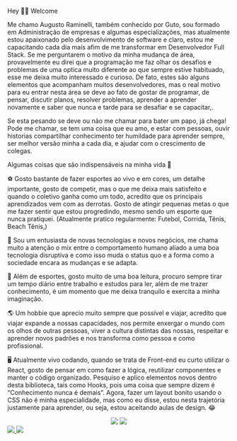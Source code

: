 Hey 👋🏼   Welcome <br />

Me chamo Augusto Raminelli, também conhecido por Guto, sou formado em Administração de empresas e algumas especializações, mas atualmente estou apaixonado pelo desenvolvimento de software e claro, estou me capacitando cada dia mais afim de me transformar em Desenvolvedor Full Stack. Se me perguntarem o motivo da minha mudança de área, provavelmente eu direi que a programação me faz olhar os desafios e problemas de uma optica muito diferente ao que sempre estive habituado, esse me deixa muito interessado e curioso. De fato, estes são alguns elementos que acompanham muitos desenvolvedores, mas o real motivo para eu entrar nesta área se deve ao fato de gostar de programar, de pensar, discutir planos, resolver problemas, aprender a aprender novamente e saber que nunca e tarde para se desafiar e se capacitar,.

Se esta pesando se deve ou não me chamar para bater um papo, já chega! Pode me chamar, se tem uma coisa que eu amo, e estar com pessoas, ouvir historias compartilhar conhecimento ter humildade para aprender sempre, ser melhor versão minha a cada dia, e ajudar com o crescimento de colegas. <br />

Algumas coisas que são indispensáveis na minha vida 🤔 <br />

⚽  Gosto bastante de fazer esportes ao vivo e em cores, um detalhe importante, gosto de competir, mas o que me deixa mais satisfeito e quando o coletivo ganha como um todo, acredito que os principais aprendizados vem com as derrotas. Gosto de atingir pequenas metas o que me fazer sentir que estou progredindo, mesmo sendo um esporte que nunca pratiquei. (Atualmente pratico regularmente: Futebol, Corrida, Tênis, Beach Tênis,)

🎯  Sou um entusiasta de novas tecnologias e novos negócios, me chama muito a atenção o mix entre o comportamento humano aliado a uma boa tecnologia disruptiva e como isso muda o status quo e a forma como a sociedade encara as mudanças e se adapta.

📖  Além de esportes, gosto muito de uma boa leitura, procuro sempre tirar um tempo diário entre trabalho e estudos para ler, além de me trazer conhecimento, é um momento que me deixa tranquilo e exercita a minha imaginação.

🌎  Um hobbie que aprecio muito sempre que possível e viajar, acredito que viajar expande a nossas capacidades, nos permite enxergar o mundo com os olhos de outras pessoas, viver a cultura distintas das nossas, respeitar e aprender novos padrões e nos transforma como pessoa e como profissional.

🖥️  Atualmente vivo codando, quando se trata de Front-end eu curto utilizar o React, gosto de pensar em como fazer a lógica, reutilizar componentes e manter o código organizado. Pesquiso e aplico elementos novos dentro desta biblioteca, tais como Hooks, pois uma coisa que sempre dizem é “Conhecimento nunca é demais”. Agora, fazer um layout bonito usando o CSS não é minha especialidade, mas como eu disse, estou nesta trajetória justamente para aprender, ou seja, estou aceitando aulas de design. 😂

<div align="center">
  <img src='https://github-readme-stats.vercel.app/api?username=augustoraminelli' />
  <img src='https://github-readme-stats.vercel.app/api/top-langs/?username=augustoraminelli' />
  </div>

<div>
  <a href="malito:augustoraminelli@gmail.com"><img src="https://img.shields.io/badge/Gmail-D14836?style=for-the-badge&logo=gmail&logoColor=white"</a>
    <a href="https://www.linkedin.com/in/augusto-raminelli/"><img src="https://img.shields.io/badge/LinkedIn-0077B5?style=for-the-badge&logo=linkedin&logoColor=white"</a>
</div>


